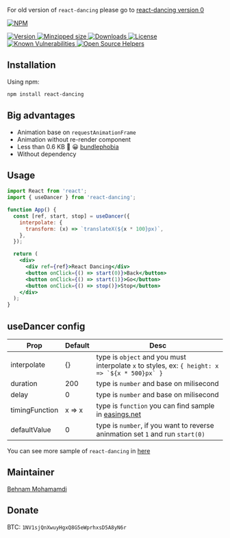 For old version of `react-dancing` please go to [react-dancing version 0](https://github.com/behnammodi/react-dancing/tree/version-0)

[![NPM](https://nodei.co/npm/react-dancing.png)](https://nodei.co/npm/react-dancing/)

<a href="https://www.npmjs.com/package/react-dancing">
  <img src="https://img.shields.io/npm/v/react-dancing.svg" alt="Version">
</a>

<a href="https://bundlephobia.com/result?p=react-dancing">
<img src="https://badgen.net/bundlephobia/minzip/react-dancing" alt="Minzipped size">
</a>

<a href="https://www.npmjs.com/package/react-dancing">
  <img src="https://badgen.net/npm/dt/react-dancing" alt="Downloads">
</a>

<a href="https://www.npmjs.com/package/react-dancing">
  <img src="https://img.shields.io/npm/l/react-dancing.svg" alt="License">
</a>

<a href="https://snyk.io/test/npm/react-dancing">
  <img src="https://snyk.io/test/npm/react-dancing/badge.svg?style=flat-square" alt="Known Vulnerabilities">
</a>

<a href="https://www.codetriage.com/behnammodi/react-dancing">
  <img src="https://www.codetriage.com/behnammodi/react-dancing/badges/users.svg" alt="Open Source Helpers"> 
</a>

## Installation

Using npm:

```bash
npm install react-dancing
```

## Big advantages

- Animation base on `requestAnimationFrame`
- Animation without re-render component
- Less than 0.6 KB 💪 😀  [bundlephobia](https://bundlephobia.com/result?p=react-dancing)
- Without dependency

## Usage

```jsx
import React from 'react';
import { useDancer } from 'react-dancing';

function App() {
  const [ref, start, stop] = useDancer({
    interpolate: {
      transform: (x) => `translateX(${x * 100}px)`,
    },
  });

  return (
    <div>
      <div ref={ref}>React Dancing</div>
      <button onClick={() => start(0)}>Back</button>
      <button onClick={() => start(1)}>Go</button>
      <button onClick={() => stop()}>Stop</button>
    </div>
  );
}
```

## useDancer config

| Prop           | Default | Desc                                                                                               |
| -------------- | ------- | -------------------------------------------------------------------------------------------------- |
| interpolate    | {}      | type is `object` and you must interpolate `x` to styles, ex: `` { height: x => `${x * 500}px` } `` |
| duration       | 200     | type is `number` and base on milisecond                                                            |
| delay          | 0       | type is `number` and base on milisecond                                                            |
| timingFunction | x => x  | type is `function` you can find sample in [easings.net](https://easings.net/)                      |
| defaultValue   | 0       | type is `number`, if you want to reverse aninmation set `1` and run `start(0)`                     |

You can see more sample of `react-dancing` in [here](https://codesandbox.io/s/react-dancing-version-1-8cdli)

## Maintainer

[Behnam Mohamamdi](https://github.com/behnammodi)

## Donate

BTC: `1NV1sjQnXwuyHgxQ8G5eWprhxsD5A8yN6r`
